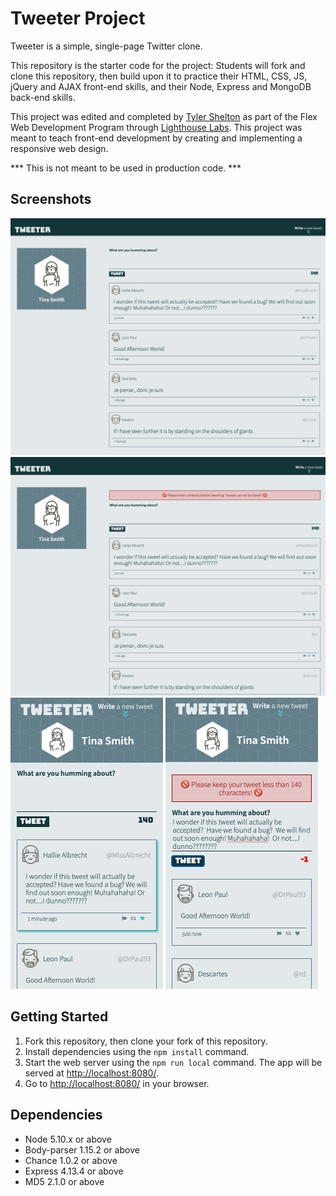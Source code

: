 # Tweeter Project

Tweeter is a simple, single-page Twitter clone.

This repository is the starter code for the project: Students will fork and clone this repository, then build upon it to practice their HTML, CSS, JS, jQuery and AJAX front-end skills, and their Node, Express and MongoDB back-end skills.

This project was edited and completed by [Tyler Shelton](https://github.com/TylerJEShelton) as part of the Flex Web Development Program through [Lighthouse Labs](https://www.lighthouselabs.ca/).  This project was meant to teach front-end development by creating and implementing a responsive web design.

*** This is not meant to be used in production code. ***

## Screenshots

![main](https://github.com/TylerJEShelton/tweeter/blob/master/public/images/main.png)
![error1](https://github.com/TylerJEShelton/tweeter/blob/master/public/images/error1.png)
![mobile](https://github.com/TylerJEShelton/tweeter/blob/master/public/images/mobile.png)
![error2](https://github.com/TylerJEShelton/tweeter/blob/master/public/images/error2.png)


## Getting Started

1. Fork this repository, then clone your fork of this repository.
2. Install dependencies using the `npm install` command.
3. Start the web server using the `npm run local` command. The app will be served at <http://localhost:8080/>.
4. Go to <http://localhost:8080/> in your browser.

## Dependencies

- Node 5.10.x or above
- Body-parser 1.15.2 or above
- Chance 1.0.2 or above
- Express 4.13.4 or above
- MD5 2.1.0 or above